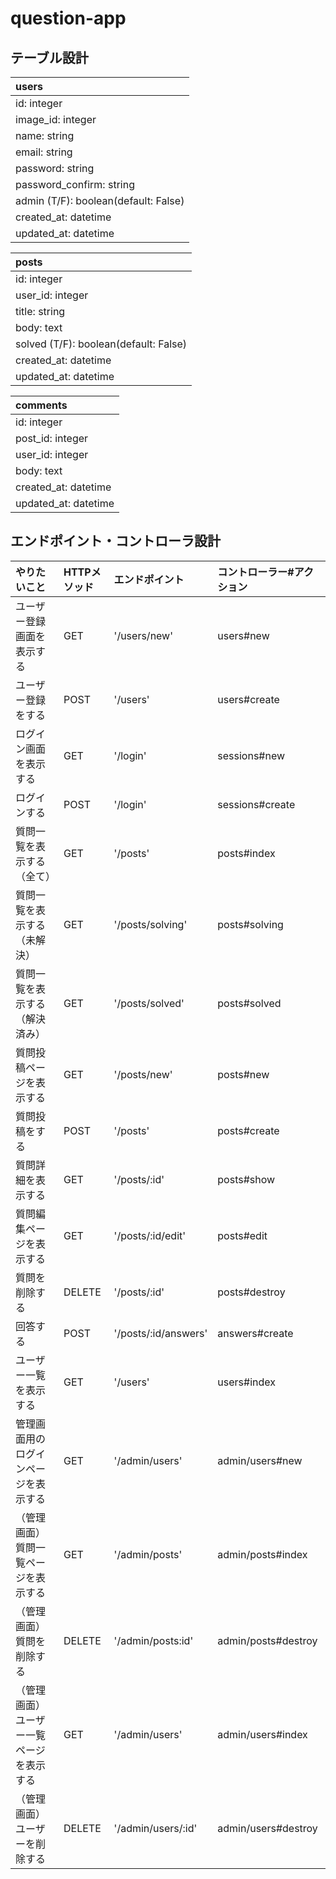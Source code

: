 # question-app

## テーブル設計
| users |
|:-----------|
| id: integer |
| image_id: integer |
| name: string |
| email: string |
| password: string |
| password_confirm: string |
| admin (T/F): boolean(default: False) |
| created_at: datetime |
| updated_at: datetime |

| posts |
|:-----------|
| id: integer |
| user_id: integer |
| title: string |
| body: text |
| solved (T/F): boolean(default: False) |
| created_at: datetime |
| updated_at: datetime |

| comments |
|:-----------|
| id: integer |
| post_id: integer |
| user_id: integer |
| body: text |
| created_at: datetime |
| updated_at: datetime |

## エンドポイント・コントローラ設計

| やりたいこと               | HTTPメソッド | エンドポイント | コントローラー#アクション |
|:-----------                |:-----------  |:-----------    |:---------------|
| ユーザー登録画面を表示する |	GET        	|'/users/new'    |	users#new     |
| ユーザー登録をする	       | POST         | '/users' 		   | users#create   |
| ログイン画面を表示する		 | GET	        | '/login'       | sessions#new   |
| ログインする               | POST         |'/login'        | sessions#create|
|質問一覧を表示する（全て）	 | GET          |'/posts'        | posts#index    |
|質問一覧を表示する（未解決）| GET          |'/posts/solving'| posts#solving  |			
|質問一覧を表示する（解決済み）|GET         |'/posts/solved' | posts#solved   |			
|質問投稿ページを表示する		 | GET          |'/posts/new'    | posts#new      |	
|質問投稿をする			         | POST         | '/posts'       | posts#create   |
|質問詳細を表示する			     |GET           | '/posts/:id'   | posts#show     |
|質問編集ページを表示する    |GET        | '/posts/:id/edit' | posts#edit     |			
|質問を削除する              |DELETE        | '/posts/:id'    | posts#destroy  |			
|回答する			               |POST          | '/posts/:id/answers'| answers#create|
|ユーザー一覧を表示する			 |GET           | '/users'       | users#index    |
|管理画面用のログインページを表示する|GET   | '/admin/users' | admin/users#new|			
|（管理画面）質問一覧ページを表示する|GET   | '/admin/posts' | admin/posts#index| 			
|（管理画面）質問を削除する	 |DELETE        | '/admin/posts:id'| admin/posts#destroy|	
|（管理画面）ユーザー一覧ページを表示する|GET| '/admin/users' | admin/users#index|		
|（管理画面）ユーザーを削除する	| DELETE    | '/admin/users/:id'| admin/users#destroy|